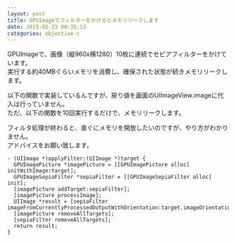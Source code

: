 ```yaml
---
layout: post
title: GPUImageでフィルターをかけるとメモリリークします
date: 2015-02-23 00:35:13
categories: objective-c
---
```

<!-- {% raw %} -->
<p>GPUImageで、画像（縦960x横1280）10枚に連続でセピアフィルターをかけています。<br>
実行する約40MBぐらいメモリを消費し、確保された状態が続きメモリリークします。</p>

<p>以下の関数で実装しているんですが、戻り値を画面のUIImageView.imageに代入は行っていません。<br>
ただ、以下の関数を10回実行するだけで、メモリリークします。</p>

<p>フィルタ処理が終わると、直ぐにメモリを開放したいのですが、やり方がわかりません。<br>
アドバイスをお願い致します。</p>

<pre><code>- (UIImage *)applyFilter:(UIImage *)target {
  GPUImagePicture *imagePicture = [[GPUImagePicture alloc] initWithImage:target];
  GPUImageSepiaFilter *sepiaFilter = [[GPUImageSepiaFilter alloc] init];
  [imagePicture addTarget:sepiaFilter];
  [imagePicture processImage];
  UIImage *result = [sepiaFilter imageFromCurrentlyProcessedOutputWithOrientation:target.imageOrientation];
  [imagePicture removeAllTargets];
  [sepiaFilter removeAllTargets];
  return result;
}
</code></pre>
<!-- {% endraw %} -->
